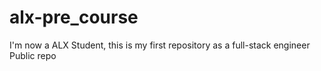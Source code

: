 # alx-pre_course
I'm now a ALX Student, this is my first repository as a full-stack engineer Public repo
